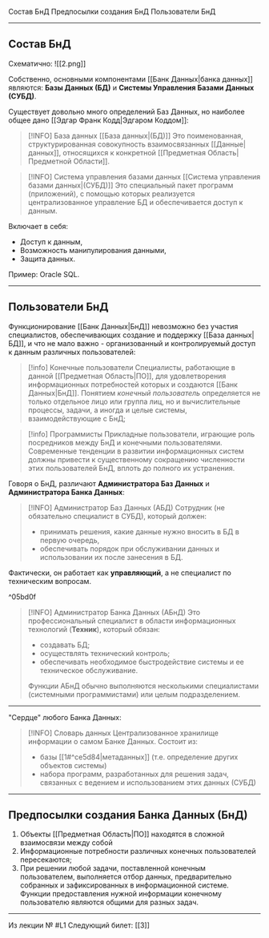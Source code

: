 Состав БнД
Предпосылки создания БнД
Пользователи БнД

---
## Состав БнД

Схематично:
![[2.png]]

Собственно, основными компонентами [[Банк Данных|банка данных]] являются: **Базы Данных (БД)** и **Системы Управления Базами Данных (СУБД)**.

Существует довольно много определений Баз Данных, но наиболее общее дано [[Эдгар Франк Кодд|Эдгаром Коддом]]:
>[!INFO] База данных [[База данных|(БД)]]
>Это поименованная, структурированная совокупность взаимосвязанных [[Данные|данных]], относящихся к конкретной [[Предметная Область|Предметной Области]].

>[!INFO] Система управления базами данных [[Система управления базами данных|(СУБД)]]
>Это специальный пакет программ (приложений), с помощью которых реализуется централизованное управление БД и обеспечивается доступ к данным.

Включает в себя:
- Доступ к данным,
- Возможность манипулирования данными,
- Защита данных.

Пример: Oracle SQL.

---
## Пользователи БнД

Функционирование [[Банк Данных|БнД]] невозможно без участия специалистов, обеспечивающих создание и поддержку [[База данных|БД]], и что не мало важно - организованный и контролируемый доступ к данным различных пользователей:
 >[!info] Конечные пользователи
 >Cпециалисты, работающие в данной [[Предметная Область|ПО]], для удовлетворения информационных потребностей которых и создаются [[Банк Данных|БнД]].
 >Понятием *конечный пользователь* определяется не только отдельное лицо или группа лиц, но и вычислительные процессы, задачи, а иногда и целые системы, взаимодействующие с БнД;
 
>[!info] Программисты
>Прикладные пользователи, играющие роль посредников между БнД и конечными пользователями.
>Современные тенденции в развитии информационных систем должны привести к существенному сокращению численности этих пользователей БнД, вплоть до полного их устранения.

Говоря о БнД, различают **Администратора Баз Данных** и **Администратора Банка Данных**:

>[!INFO] Администратор Баз Данных (АБД)
>Сотрудник (не обязательно специалист в СУБД), который должен:
 >- принимать решения, какие данные нужно вносить в БД в первую очередь,
 >- обеспечивать порядок при обслуживании данных и использовании их после занесения в БД.
 >
Фактически, он работает как **управляющий**, а не специалист по техническим вопросам.

^05bd0f

>[!INFO] Администратор Банка Данных (АБнД)
> Это профессиональный специалист в области информационных технологий (**Техник**), который обязан:
> - создавать БД;
> - осуществлять технический контроль;
> - обеспечивать необходимое быстродействие системы и ее техническое обслуживание.
> 
> Функции АБнД обычно выполняются несколькими специалистами (системными программистами) или целым подразделением.

---

"Сердце" любого Банка Данных:
>[!INFO] Словарь данных
>Централизованное хранилище информации о самом Банке Данных. Состоит из:
>- базы [[1#^ce5d84|метаданных]] (т.е. определение других объектов системы) 
>- набора программ, разработанных для решения задач, связанных с ведением и использованием этих данных (СУБД)

---
## Предпосылки создания Банка Данных (БнД)

1) Объекты [[Предметная Область|ПО]] находятся в сложной взаимосвязи между собой
2) Информационные потребности различных конечных пользователей пересекаются;
3) При решении любой задачи, поставленной конечным пользователем, выполняется отбор данных, предварительно собранных и зафиксированных в информационной системе. Функции предоставления нужной информации конечному пользователю являются общими для разных задач.

---

Из лекции № #L1
Следующий билет: [[3]]
